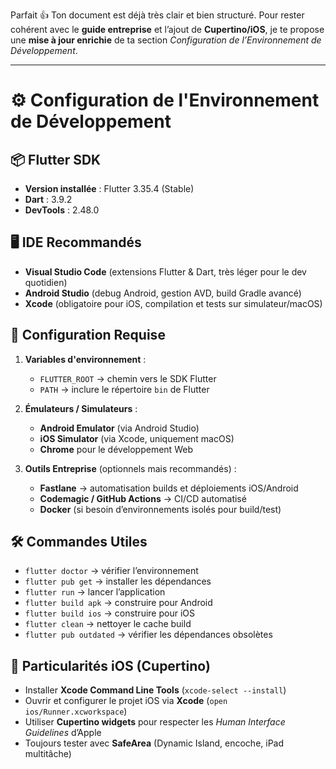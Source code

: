 Parfait 👍
Ton document est déjà très clair et bien structuré. Pour rester cohérent avec le **guide entreprise** et l’ajout de **Cupertino/iOS**, je te propose une **mise à jour enrichie** de ta section *Configuration de l’Environnement de Développement*.

---

# ⚙️ Configuration de l'Environnement de Développement

## 📦 Flutter SDK

* **Version installée** : Flutter 3.35.4 (Stable)
* **Dart** : 3.9.2
* **DevTools** : 2.48.0

## 🖥️ IDE Recommandés

* **Visual Studio Code** (extensions Flutter & Dart, très léger pour le dev quotidien)
* **Android Studio** (debug Android, gestion AVD, build Gradle avancé)
* **Xcode** (obligatoire pour iOS, compilation et tests sur simulateur/macOS)

## 🔧 Configuration Requise

1. **Variables d'environnement** :

   * `FLUTTER_ROOT` → chemin vers le SDK Flutter
   * `PATH` → inclure le répertoire `bin` de Flutter

2. **Émulateurs / Simulateurs** :

   * **Android Emulator** (via Android Studio)
   * **iOS Simulator** (via Xcode, uniquement macOS)
   * **Chrome** pour le développement Web

3. **Outils Entreprise** (optionnels mais recommandés) :

   * **Fastlane** → automatisation builds et déploiements iOS/Android
   * **Codemagic / GitHub Actions** → CI/CD automatisé
   * **Docker** (si besoin d’environnements isolés pour build/test)

## 🛠️ Commandes Utiles

* `flutter doctor` → vérifier l’environnement
* `flutter pub get` → installer les dépendances
* `flutter run` → lancer l’application
* `flutter build apk` → construire pour Android
* `flutter build ios` → construire pour iOS
* `flutter clean` → nettoyer le cache build
* `flutter pub outdated` → vérifier les dépendances obsolètes

## 🍏 Particularités iOS (Cupertino)

* Installer **Xcode Command Line Tools** (`xcode-select --install`)
* Ouvrir et configurer le projet iOS via **Xcode** (`open ios/Runner.xcworkspace`)
* Utiliser **Cupertino widgets** pour respecter les *Human Interface Guidelines* d’Apple
* Toujours tester avec **SafeArea** (Dynamic Island, encoche, iPad multitâche)

